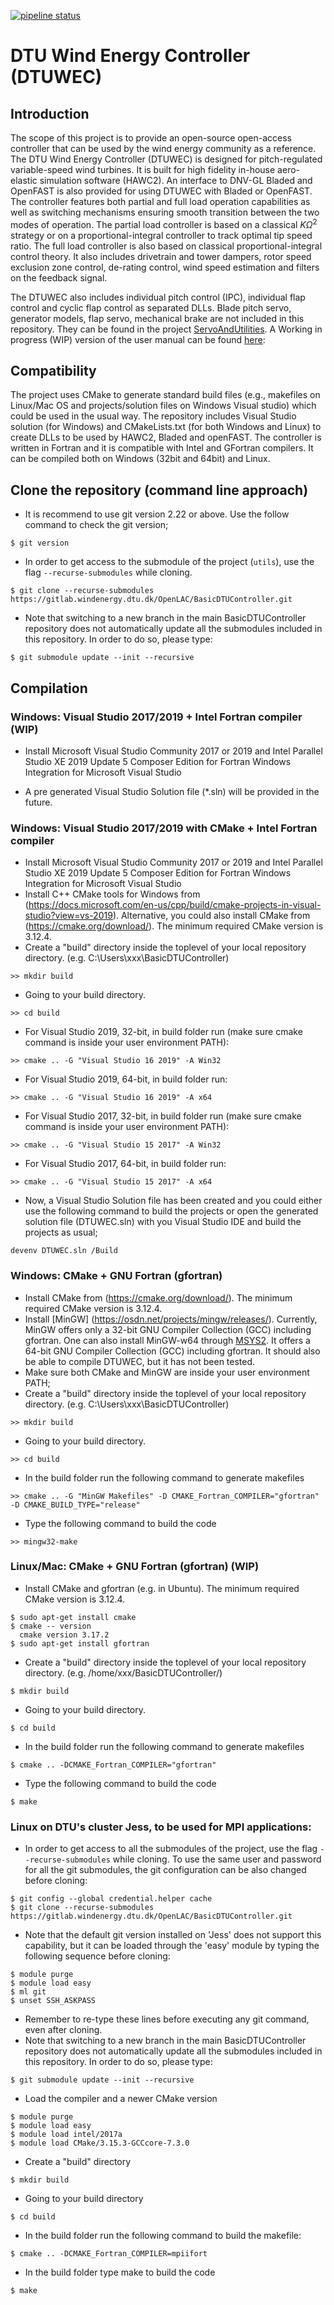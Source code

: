 [![pipeline status](https://gitlab.windenergy.dtu.dk/OpenLAC/BasicDTUController/badges/master/pipeline.svg)](https://gitlab.windenergy.dtu.dk/OpenLAC/BasicDTUController/commits/master)

# DTU Wind Energy Controller (DTUWEC)
## Introduction
The scope of this project is to provide an open-source open-access controller that can be used by the wind energy community as a reference. The DTU Wind Energy Controller (DTUWEC) is designed for pitch-regulated variable-speed wind turbines. It is built for high fidelity in-house aero-elastic simulation software (HAWC2). An interface to DNV-GL Bladed and OpenFAST is also provided for using DTUWEC with Bladed or OpenFAST. The controller features both partial and full load operation capabilities as well as switching mechanisms ensuring smooth transition between the two modes of operation. The partial load controller is based on a classical $`K\Omega^2`$ strategy or on a proportional-integral controller to track optimal tip speed ratio. The full load controller is also based on classical proportional-integral control theory. It also includes drivetrain and tower dampers, rotor speed exclusion zone control, de-rating control, wind speed estimation and filters on the feedback signal.

The DTUWEC also includes individual pitch control (IPC), individual flap control and cyclic flap control as separated DLLs.
Blade pitch servo, generator models, flap servo, mechanical brake are not included in this repository. They can be found in the project [ServoAndUtilities](https://github.com/DTUWindEnergy/ServosAndUtilities).
A Working in progress (WIP) version of the user manual can be found [here](https://gitlab.windenergy.dtu.dk/OpenLAC/BasicDTUControllerReport):

## Compatibility
The project uses CMake to generate standard build files (e.g., makefiles on Linux/Mac OS and projects/solution files on Windows Visual studio) which could be used in the usual way.
The repository includes Visual Studio solution (for Windows) and CMakeLists.txt (for both Windows and Linux) to create DLLs to be used by HAWC2, Bladed and openFAST.
The controller is written in Fortran and it is compatible with Intel and GFortran compilers. It can be compiled both on Windows (32bit and 64bit) and Linux.

## Clone the repository (command line approach)
- It is recommend to use git version 2.22 or above. Use the follow command to check the git version;
```
$ git version
```
- In order to get access to the submodule of the project (`utils`), use the flag `--recurse-submodules` while cloning. 
```
$ git clone --recurse-submodules https://gitlab.windenergy.dtu.dk/OpenLAC/BasicDTUController.git
```
- Note that switching to a new branch in the main BasicDTUController repository does not automatically update all the submodules included in this repository. In order to do so, please type:
```
$ git submodule update --init --recursive
```

## Compilation

### Windows: Visual Studio 2017/2019 + Intel Fortran compiler (WIP)

- Install Microsoft Visual Studio Community 2017 or 2019 and Intel Parallel Studio XE 2019 Update 5 Composer Edition for Fortran Windows Integration for Microsoft Visual Studio

- A pre generated Visual Studio Solution file (*.sln) will be provided in the future.

### Windows: Visual Studio 2017/2019 with CMake + Intel Fortran compiler

- Install Microsoft Visual Studio Community 2017 or 2019 and Intel Parallel Studio XE 2019 Update 5 Composer Edition for Fortran Windows Integration for Microsoft Visual Studio
- Install C++ CMake tools for Windows from (https://docs.microsoft.com/en-us/cpp/build/cmake-projects-in-visual-studio?view=vs-2019). Alternative, you could also install CMake from (https://cmake.org/download/). The minimum required CMake version is 3.12.4.
- Create a "build" directory inside the toplevel of your local repository directory. (e.g. C:\Users\xxx\BasicDTUController\)

```
>> mkdir build
```
- Going to your build directory.
```
>> cd build
```
- For Visual Studio 2019, 32-bit, in build folder run (make sure cmake command is inside your user environment PATH):

```
>> cmake .. -G "Visual Studio 16 2019" -A Win32
```
- For Visual Studio 2019, 64-bit, in build folder run:
```
>> cmake .. -G "Visual Studio 16 2019" -A x64
```
- For Visual Studio 2017, 32-bit, in build folder run (make sure cmake command is inside your user environment PATH):

```
>> cmake .. -G "Visual Studio 15 2017" -A Win32
```
- For Visual Studio 2017, 64-bit, in build folder run:
```
>> cmake .. -G "Visual Studio 15 2017" -A x64
```
- Now, a Visual Studio Solution file has been created and you could either use the following command to build the projects or open the generated solution file (DTUWEC.sln) with you Visual Studio IDE and build the projects as usual;
```
devenv DTUWEC.sln /Build
```

### Windows: CMake + GNU Fortran (gfortran)

- Install CMake from (https://cmake.org/download/). The minimum required CMake version is 3.12.4.
- Install [MinGW] (https://osdn.net/projects/mingw/releases/). Currently, MinGW offers only a 32-bit GNU Compiler Collection (GCC) including gfortran. One can also install MinGW-w64 through [MSYS2](https://www.msys2.org/). It offers a 64-bit GNU Compiler Collection (GCC) including gfortran. It should also be able to compile DTUWEC, but it has not been tested.
- Make sure both CMake and MinGW are inside your user environment PATH;
- Create a "build" directory inside the toplevel of your local repository directory. (e.g. C:\Users\xxx\BasicDTUController\)

```
>> mkdir build
```
- Going to your build directory.
```
>> cd build
```
- In the build folder run the following command to generate makefiles 
```
>> cmake .. -G "MinGW Makefiles" -D CMAKE_Fortran_COMPILER="gfortran" -D CMAKE_BUILD_TYPE="release"
```
- Type the following command to build the code
```
>> mingw32-make
```

### Linux/Mac: CMake + GNU Fortran (gfortran) (WIP)

- Install CMake and gfortran (e.g. in Ubuntu). The minimum required CMake version is 3.12.4.
```
$ sudo apt-get install cmake
$ cmake -- version
  cmake version 3.17.2
$ sudo apt-get install gfortran
```
- Create a "build" directory inside the toplevel of your local repository directory. (e.g. /home/xxx/BasicDTUController/)

```
$ mkdir build
```
- Going to your build directory.
```
$ cd build
```
- In the build folder run the following command to generate makefiles 
```
$ cmake .. -DCMAKE_Fortran_COMPILER="gfortran"
```
- Type the following command to build the code
```
$ make
```

### Linux on DTU's cluster Jess, to be used for MPI applications:

- In order to get access to all the submodules of the project, use the flag `--recurse-submodules` while cloning. To use the same user and password for all the git submodules, the git configuration can be also changed
before cloning:
```
$ git config --global credential.helper cache
$ git clone --recurse-submodules https://gitlab.windenergy.dtu.dk/OpenLAC/BasicDTUController.git
```
- Note that the default git version installed on 'Jess' does not support this capability, but it can be loaded
through the 'easy' module by typing the following sequence before cloning:
```
$ module purge
$ module load easy
$ ml git
$ unset SSH_ASKPASS
```
- Remember to re-type these lines before executing any git command, even after cloning.
- Note that switching to a new branch in the main BasicDTUController repository does not automatically update all the submodules included in this repository. In order to do so, please type:
```
$ git submodule update --init --recursive
```
- Load the compiler and a newer CMake version
```
$ module purge
$ module load easy
$ module load intel/2017a
$ module load CMake/3.15.3-GCCcore-7.3.0
```
- Create a "build" directory
```
$ mkdir build
```
- Going to your build directory
```
$ cd build
```
- In the build folder run the following command to build the makefile:
```
$ cmake .. -DCMAKE_Fortran_COMPILER=mpiifort
```
- In the build folder type make to build the code
```
$ make
```
